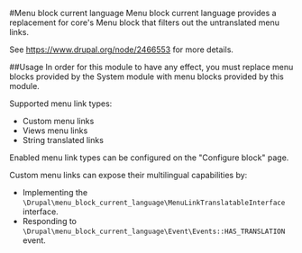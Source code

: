 #Menu block current language
Menu block current language provides a replacement for
core's Menu block that filters out the untranslated menu links.

See https://www.drupal.org/node/2466553 for more details.

##Usage
In order for this module to have any effect, you must replace menu blocks
provided by the System module with menu blocks provided by this module.

Supported menu link types:
- Custom menu links 
- Views menu links 
- String translated links

Enabled menu link types can be configured on the "Configure block" page.

Custom menu links can expose their multilingual capabilities by:
 - Implementing the
 `\Drupal\menu_block_current_language\MenuLinkTranslatableInterface` interface.
 - Responding to
 `\Drupal\menu_block_current_language\Event\Events::HAS_TRANSLATION` event.
